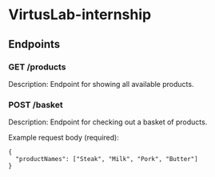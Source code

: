 # VirtusLab-internship

## Endpoints

### GET /products

Description: Endpoint for showing all available products.

### POST /basket

Description: Endpoint for checking out a basket of products.

Example request body (required):

```
{
  "productNames": ["Steak", "Milk", "Pork", "Butter"]
}
```
